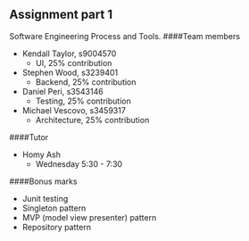 Assignment part 1
-----------------
Software Engineering Process and Tools.
####Team members
- Kendall Taylor, s9004570
  - UI, 25% contribution
- Stephen Wood, s3239401
  - Backend, 25% contribution
- Daniel Peri, s3543146
  - Testing, 25% contribution
- Michael Vescovo, s3459317
  - Architecture, 25% contribution

####Tutor
- Homy Ash
  - Wednesday 5:30 - 7:30

####Bonus marks
- Junit testing
- Singleton pattern
- MVP (model view presenter) pattern
- Repository pattern